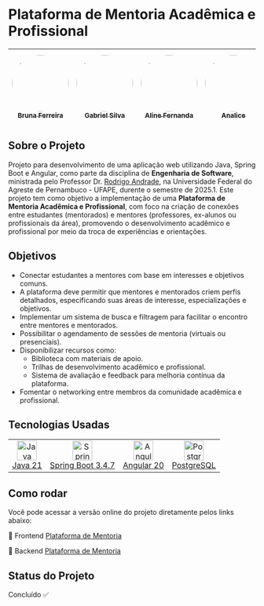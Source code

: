 
# Plataforma de Mentoria Acadêmica e Profissional

| [<img loading="lazy" src="https://avatars.githubusercontent.com/u/134743737?v=4" width="115" style="border-radius: 50%;"><br><sub>Bruna Ferreira</sub>](https://github.com/brunagcferreira) | [<img loading="lazy" src="https://avatars.githubusercontent.com/u/52945665?v=4" width="115" style="border-radius: 50%;"><br><sub>Gabriel Silva</sub>](https://github.com/gabrielZZ231) | [<img loading="lazy" src="https://avatars.githubusercontent.com/u/121042844?v=4" width="115" style="border-radius: 50%;"><br><sub>Aline Fernanda</sub>](https://github.com/alinesors) | [<img loading="lazy" src="https://avatars.githubusercontent.com/u/149388566?v=4" width="115" style="border-radius: 50%;"><br><sub>Analice</sub>](https://github.com/analicecs) | [<img loading="lazy" src="https://avatars.githubusercontent.com/u/62724100?v=4" width="115" style="border-radius: 50%;"><br><sub>Raylandson Cesário</sub>](https://github.com/Raylandson) | [<img loading="lazy" src="https://avatars.githubusercontent.com/u/102694110?v=4" width="115" style="border-radius: 50%;"><br><sub>Jorge Ribeiro</sub>](https://github.com/JorgRibeiro) | [<img loading="lazy" src="https://avatars.githubusercontent.com/u/142932406?v=4" width="115" style="border-radius: 50%;"><br><sub>Thiago Silva</sub>](https://github.com/thiagoudweb) |
| :---: | :---: | :---: | :---: | :---: | :---: | :---: |


## Sobre o Projeto

Projeto para desenvolvimento de uma aplicação web utilizando Java, Spring Boot e Angular, como parte da disciplina de __Engenharia de Software__, ministrada pelo Professor Dr. [Rodrigo Andrade](https://github.com/rcaa), na Universidade Federal do Agreste de Pernambuco - UFAPE, durente o semestre de 2025.1. Este projeto tem como objetivo a implementação de uma **Plataforma de Mentoria Acadêmica e Profissional**, com foco na criação de conexões entre estudantes (mentorados) e mentores (professores, ex-alunos ou profissionais da área), promovendo o desenvolvimento acadêmico e profissional por meio da troca de experiências e orientações.

## Objetivos

- Conectar estudantes a mentores com base em interesses e objetivos comuns.
- A plataforma deve permitir que mentores e mentorados criem perfis detalhados, especificando suas áreas de interesse, especializações e objetivos.
- Implementar um sistema de busca e filtragem para facilitar o encontro entre mentores e mentorados.
- Possibilitar o agendamento de sessões de mentoria (virtuais ou presenciais).
- Disponibilizar recursos como:
  - Biblioteca com materiais de apoio.
  - Trilhas de desenvolvimento acadêmico e profissional.
  - Sistema de avaliação e feedback para melhoria contínua da plataforma.
- Fomentar o networking entre membros da comunidade acadêmica e profissional.


## Tecnologias Usadas

<table>
  <tr>
    <td align="center">
      <img src="https://skillicons.dev/icons?i=java" width="40" alt="Java"/>
      <br/>
      <a href="https://www.java.com/pt-BR/" target="_blank">Java 21</a>
    </td>
    <td align="center">
      <img src="https://skillicons.dev/icons?i=spring" width="40" alt="Spring Boot"/>
      <br/>
      <a href="https://spring.io/projects/spring-boot" target="_blank">Spring Boot 3.4.7</a>
    </td>
    <td align="center">
      <img src="https://skillicons.dev/icons?i=angular" width="40" alt="Angular"/>
      <br/>
      <a href="https://angular.dev/" target="_blank">Angular 20</a>
    </td>
    <td align="center">
      <img src="https://skillicons.dev/icons?i=postgresql" width="40" alt="PostgreSQL"/>
      <br/>
      <a href="https://www.postgresql.org/" target="_blank">PostgreSQL</a>
    </td>
  </tr>
</table>

## Como rodar

Você pode acessar a versão online do projeto diretamente pelos links abaixo:  

🔗 Frontend [Plataforma de Mentoria](https://plataforma-de-mentoria-frontend.onrender.com)

🔗 Backend [Plataforma de Mentoria](https://plataforma-de-mentoria-backend.onrender.com/)


## Status do Projeto

Concluído ✅
